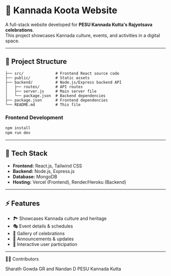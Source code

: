# 🎉 Kannada Koota Website

A full-stack website developed for **PESU Kannada Kutta's Rajyotsava celebrations**.  
This project showcases Kannada culture, events, and activities in a digital space.

---

## 📂 Project Structure

```
├── src/              # Frontend React source code
├── public/           # Static assets
├── backend/          # Node.js/Express backend API
│   ├── routes/       # API routes
│   ├── server.js     # Main server file
│   └── package.json  # Backend dependencies
├── package.json      # Frontend dependencies
└── README.md         # This file
```

### Frontend Development

```bash
npm install
npm run dev
```

---

## 🚀 Tech Stack

- **Frontend:** React.js, Tailwind CSS  
- **Backend:** Node.js, Express.js  
- **Database:** MongoDB  
- **Hosting:** Vercel (Frontend), Render/Heroku (Backend)  

---

## ⚡ Features

- 🏞️ Showcases Kannada culture and heritage  
- 🎭 Event details & schedules  
- 📸 Gallery of celebrations  
- 📰 Announcements & updates  
- 👥 Interactive user participation  

---

👨‍💻 Contributors

Sharath Gowda GR and Nandan D
PESU Kannada Kutta 
